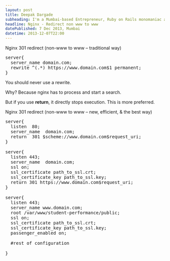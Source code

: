 ```yaml
---
layout: post
title: Deepak Dargade
subheading: I'm a Mumbai-based Entrepreneur, Ruby on Rails monomaniac and Food enthusiast.<br/>Best known for turning ideas into reality and Co-founder of Classpro.
headline: Nginx - Redirect non www to www
datePublished: 7 Dec 2013, Mumbai
datetime: 2013-12-07T22:00
---
```


Nginx 301 redirect (non-www to www – traditional way)

<pre>
server{
  server_name domain.com;
  rewrite ^(.*) https://www.domain.com$1 permanent;
}
</pre>

You should never use a rewrite.

Why? Because nginx has to process and start a search.

But if you use <b>return</b>, it directly stops execution. This is more preferred.

Nginx 301 redirect (non-www to www – new, efficient, & the best way)

<pre>
server{
  listen  80;
  server_name  domain.com;
  return  301 $scheme://www.domain.com$request_uri;
}

server{
  listen 443;
  server_name  domain.com;
  ssl on;
  ssl_certificate path_to_ssl.crt;
  ssl_certificate_key path_to_ssl.key;
  return 301 https://www.domain.com$request_uri;
}

server{
  listen 443;
  server_name www.domain.com;
  root /var/www/student-performance/public;
  ssl on;
  ssl_certificate path_to_ssl.crt;
  ssl_certificate_key path_to_ssl.key;
  passenger_enabled on;

  #rest of configuration

}
</pre>
